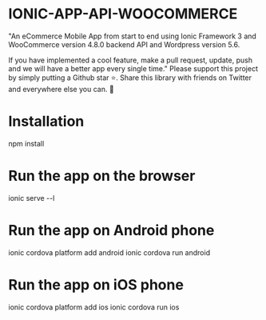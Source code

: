 # IONIC-APP-API-WOOCOMMERCE
"An eCommerce Mobile App from start to end using Ionic Framework 3 and WooCommerce version 4.8.0 backend API and Wordpress version 5.6.

If you have implemented a cool feature, make a pull request, update, push and we will have a better app every single time."
Please support this project by simply putting a Github star ⭐. Share this library with friends on Twitter and everywhere else you can. 🙏

# Installation
npm install

# Run the app on the browser
ionic serve --l

# Run the app on Android phone
ionic cordova platform add android ionic cordova run android

# Run the app on iOS phone
ionic cordova platform add ios ionic cordova run ios
